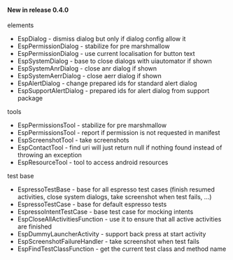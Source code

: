 #### New in release 0.4.0

elements

* EspDialog - dismiss dialog but only if dialog config allow it
* EspPermissionDialog - stabilize for pre marshmallow
* EspPermissionDialog - use current localisation for button text
* EspSystemDialog - base to close dialogs with uiautomator if shown
* EspSystemAnrDialog - close anr dialog if shown
* EspSystemAerrDialog - close aerr dialog if shown
* EspAlertDialog - change prepared ids for standard alert dialog
* EspSupportAlertDialog - prepared ids for alert dialog from support package

tools

* EspPermissionsTool - stabilize for pre marshmallow
* EspPermissionsTool - report if permission is not requested in manifest
* EspScreenshotTool - take screenshots
* EspContactTool - find uri will just return null if nothing found instead of throwing an exception
* EspResourceTool - tool to access android resources

test base

* EspressoTestBase - base for all espresso test cases (finish resumed activities, close system dialogs, take screenshot when test fails, ...)
* EspressoTestCase - base for default espresso tests
* EspressoIntentTestCase - base test case for mocking intents
* EspCloseAllActivitiesFunction - use it to ensure that all active activities are finished
* EspDummyLauncherActivity - support back press at start activity
* EspScreenshotFailureHandler - take screenshot when test fails
* EspFindTestClassFunction - get the current test class and method name
